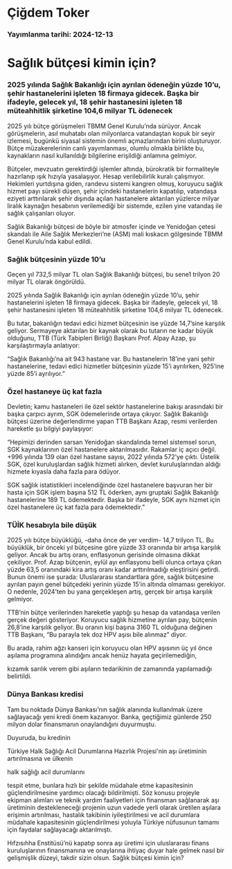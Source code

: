 # Çiğdem Toker

### Yayımlanma tarihi: 2024-12-13

# Sağlık bütçesi kimin için?


### 2025 yılında Sağlık Bakanlığı için ayrılan ödeneğin yüzde 10’u, şehir hastanelerini işleten 18 firmaya gidecek. Başka bir ifadeyle, gelecek yıl, 18 şehir hastanesini işleten 18 müteahhitlik şirketine 104,6 milyar TL ödenecek

2025 yılı bütçe görüşmeleri TBMM Genel Kurulu’nda sürüyor. Ancak görüşmelerin, asıl muhatabı olan milyonlarca vatandaştan kopuk bir seyir izlemesi, bugünkü siyasal sistemin önemli açmazlarından birini oluşturuyor. Bütçe müzakerelerinin canlı yayımlanması, olumlu olmakla birlikte bu, kaynakların nasıl kullanıldığı bilgilerine erişildiği anlamına gelmiyor.

Bütçeler, mevzuatın gerektirdiği işlemler altında, bürokratik bir formaliteyle hazırlanıp ışık hızıyla yasalaşıyor. Hesap verilebilirlik kuralı çalışmıyor. Hekimleri yurtdışına giden, randevu sistemi kangren olmuş, koruyucu sağlık hizmet payı sürekli düşen, şehir içindeki hastanelerin kapatılıp, vatandaşa eziyeti arttırılarak şehir dışında açılan hastanelere aktarılan yüzlerce milyar liralık kaynağın hesabının verilemediği bir sistemde, ezilen yine vatandaş ile sağlık çalışanları oluyor.

Sağlık Bakanlığı bütçesi de böyle bir atmosfer içinde ve Yenidoğan çetesi skandalı ile Aile Sağlık Merkezleri’ne (ASM) mali kıskacın gölgesinde TBMM Genel Kurulu’nda kabul edildi.


### Sağlık bütçesinin yüzde 10’u

Geçen yıl 732,5 milyar TL olan Sağlık Bakanlığı bütçesi, bu sene1 trilyon 20 milyar TL olarak öngörüldü.

2025 yılında Sağlık Bakanlığı için ayrılan ödeneğin yüzde 10’u, şehir hastanelerini işleten 18 firmaya gidecek. Başka bir ifadeyle, gelecek yıl, 18 şehir hastanesini işleten 18 müteahhitlik şirketine 104,6 milyar TL ödenecek.

Bu tutar, bakanlığın tedavi edici hizmet bütçesinin ise yüzde 14,7’sine karşılık geliyor. Sermayeye aktarılan bir kaynak olarak bu tutarın ne kadar büyük olduğunu, TTB (Türk Tabipleri Birliği) Başkanı Prof. Alpay Azap, şu karşılaştırmayla anlatıyor:

“Sağlık Bakanlığı’na ait 943 hastane var. Bu hastanelerin 18’ine yani şehir hastanelerine, tedavi edici hizmetler bütçesinin yüzde 15’i ayrılırken, 925’ine yüzde 85’i ayrılıyor.”


### Özel hastaneye üç kat fazla

Devletin; kamu hastaneleri ile özel sektör hastanelerine bakışı arasındaki bir başka çarpıcı ayrım, SGK ödemelerinde ortaya çıkıyor. Sağlık Bakanlığı bütçesi üzerine değerlendirme yapan TTB Başkanı Azap, resmi verilerden hareketle şu bilgiyi paylaşıyor:

“Hepimizi derinden sarsan Yenidoğan skandalında temel sistemsel sorun, SGK kaynaklarının özel hastanelere aktarılmasıdır. Rakamlar iç açıcı değil. +996 yılında 139 olan özel hastane sayısı, 2022 yılında 572’ye çıktı. Üstelik SGK, özel kuruluşlardan sağlık hizmeti alırken, devlet kuruluşlarından aldığı hizmete kıyasla daha fazla para ödüyor.

SGK sağlık istatistikleri incelendiğinde özel hastanelere başvuran her bir hasta için SGK işlem başına 512 TL öderken, aynı gruptaki Sağlık Bakanlığı hastanelerine 189 TL ödemektedir. Başka bir ifadeyle, SGK aynı hizmet için özel hastanelere üç kat fazla para ödemektedir.”


### TÜİK hesabıyla bile düşük

2025 yılı bütçe büyüklüğü, -daha önce de yer verdim- 14,7 trilyon TL. Bu büyüklük, bir önceki yıl bütçesine göre yüzde 33 oranında bir artışa karşılık geliyor. Ancak bu artış oranı, enflasyonun gerisinde olmasına dikkat çekiliyor. Prof. Azap bütçenin, eylül ayı enflasyonu belli olunca ortaya çıkan yüzde 63,5 oranındaki kira artış oranı kadar arttırılmadığı eleştirisini getirdi. Bunun önemi ise şurada: Uluslararası standartlara göre, sağlık bütçesine ayrılan payın genel bütçedeki yerinin yüzde 15’in altında olmaması gerekiyor. O nedenle, 2024’ten bu yana gerçekleşen artış, gerçek bir artışa karşılık gelmiyor.

TTB’nin bütçe verilerinden hareketle yaptığı şu hesap da vatandaşa verilen gerçek değeri gösteriyor. Koruyucu sağlık hizmetine ayrılan pay, bütçenin 26,8’ine karşılık geliyor. Bu oranın kişi başına 3160 TL olduğuna değinen TTB Başkanı, “Bu parayla tek doz HPV aşısı bile alınmaz” diyor.

Bu arada, rahim ağzı kanseri için koruyucu olan HPV aşısının üç yıl önce aşılama programına alındığını ancak henüz hayata geçirilemediğin,

kızamık sarılık verem gibi aşıların tedarikinin de zamanında yapılamadığı belirtildi.


### Dünya Bankası kredisi

Tam bu noktada Dünya Bankası’nın sağlık alanında kullanılmak üzere sağlayacağı yeni kredi önem kazanıyor. Banka, geçtiğimiz günlerde 250 milyon dolar finansmanın onaylandığını duyurmuştu.

Duyuruda, bu kredinin

Türkiye Halk Sağlığı Acil Durumlarına Hazırlık Projesi'nin aşı üretiminin artırılmasına ve ülkenin

halk sağlığı acil durumlarını

tespit etme, bunlara hızlı bir şekilde müdahale etme kapasitesinin güçlendirilmesine yardımcı olacağı bildirilmişti. Söz konusu projeyle ekipman alımları ve teknik yardım faaliyetleri için finansman sağlanarak aşı üretiminin destekleneceği projenin uzun vadede yerli olarak üretilen aşılara erişimin artırılması, hastalık takibinin iyileştirilmesi ve acil durumlara müdahale kapasitesinin güçlendirilmesi yoluyla Türkiye nüfusunun tamamı için faydalar sağlayacağı aktarılmıştı.

Hıfzısıhha Enstitüsü’nü kapatıp sonra aşı üretimi için uluslararası finans kuruluşlarının finansmanına ve onaylarına ihtiyaç duyar hale gelmek nasıl bir gelişmişlik düzeyi, takdir sizin olsun. Sağlık bütçesi kimin için?

